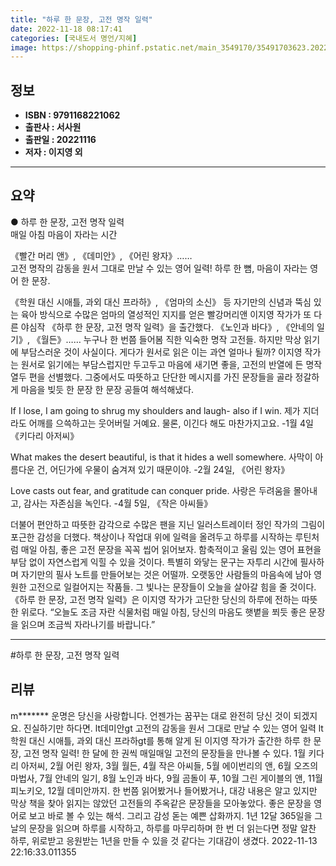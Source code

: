 ```yaml
---
title: "하루 한 문장, 고전 명작 일력"
date: 2022-11-18 08:17:41
categories: [국내도서 명언/지혜]
image: https://shopping-phinf.pstatic.net/main_3549170/35491703623.20221101110128.jpg
---
```


## **정보**

- **ISBN : 9791168221062**
- **출판사 : 서사원**
- **출판일 : 20221116**
- **저자 : 이지영 외**

------



## **요약**



● 하루 한 문장, 고전 명작 일력  
매일 아침 마음이 자라는 시간  

《빨간 머리 앤》, 《데미안》, 《어린 왕자》……  
고전 명작의 감동을 원서 그대로 만날 수 있는 영어 일력!
하루 한 뼘, 마음이 자라는 영어 한 문장.

《학원 대신 시애틀, 과외 대신 프라하》, 《엄마의 소신》 등 자기만의 신념과 뚝심 있는 육아 방식으로 수많은 엄마의 열성적인 지지를 얻은 빨강머리앤 이지영 작가가 또 다른 야심작 《하루 한 문장, 고전 명작 일력》을 출간했다. 
《노인과 바다》, 《안네의 일기》, 《월든》…… 누구나 한 번쯤 들어봄 직한 익숙한 명작 고전들. 하지만 막상 읽기에 부담스러운 것이 사실이다. 게다가 원서로 읽은 이는 과연 얼마나 될까? 이지영 작가는 원서로 읽기에는 부담스럽지만 두고두고 마음에 새기면 좋을, 고전의 반열에 든 명작 열두 편을 선별했다. 그중에서도 따뜻하고 단단한 메시지를 가진 문장들을 골라 정갈하게 마음을 빚듯 한 문장 한 문장 공들여 해석해냈다. 

If I lose, I am going to shrug
my shoulders and laugh- also if I win.
제가 지더라도 어깨를 으쓱하고는 웃어버릴 거예요. 
물론, 이긴다 해도 마찬가지고요. 
-1월 4일 《키다리 아저씨》 

What makes the desert beautiful,
is that it hides a well somewhere.
사막이 아름다운 건, 어딘가에 우물이 숨겨져 있기 때문이야.
-2월 24일, 《어린 왕자》 

Love casts out fear,
and gratitude can conquer pride.
사랑은 두려움을 몰아내고, 감사는 자존심을 녹인다.
-4월 5일, 《작은 아씨들》 

더불어 편안하고 따뜻한 감각으로 수많은 팬을 지닌 일러스트레이터 정인 작가의 그림이 포근한 감성을 더했다. 책상이나 작업대 위에 일력을 올려두고 하루를 시작하는 루틴처럼 매일 아침, 좋은 고전 문장을 꼭꼭 씹어 읽어보자. 함축적이고 울림 있는 영어 표현을 부담 없이 자연스럽게 익힐 수 있을 것이다. 특별히 와닿는 문구는 자투리 시간에 필사하며 자기만의 필사 노트를 만들어보는 것은 어떨까. 
오랫동안 사람들의 마음속에 남아 영원한 고전으로 일컬어지는 작품들. 그 빛나는 문장들이 오늘을 살아갈 힘을 줄 것이다. 《하루 한 문장, 고전 명작 일력》은 이지영 작가가 고단한 당신의 하루에 전하는 따뜻한 위로다. “오늘도 조금 자란 식물처럼 매일 아침, 당신의 마음도 햇볕을 쬐듯 좋은 문장을 읽으며 조금씩 자라나기를 바랍니다.”



------

#하루 한 문장, 고전 명작 일력


## **리뷰** 

  m******* 운명은 당신을 사랑합니다. 언젠가는 꿈꾸는 대로 완전히 당신 것이 되겠지요. 진실하기만 하다면. lt데미안gt
고전의 감동을 원서 그대로 만날 수 있는 영어 일력
lt학원 대신 시애틀, 과외 대신 프라하gt를 통해 알게 된 이지영 작가가 출간한 하루 한 문장, 고전 명작 일력! 한 달에 한 권씩 매일매일 고전의 문장들을 만나볼 수 있다. 1월 키다리 아저씨, 2월 어린 왕자, 3월 월든, 4월 작은 아씨들, 5월 에이번리의 앤, 6월 오즈의 마법사, 7월 안네의 일기, 8월 노인과 바다, 9월 곰돌이 푸, 10월 그린 게이블의 앤, 11월 피노키오, 12월 데미안까지. 한 번쯤 읽어봤거나 들어봤거나, 대강 내용은 알고 있지만 막상 책을 찾아 읽지는 않았던 고전들의 주옥같은 문장들을 모아놓았다. 좋은 문장을 영어로 보고 바로 볼 수 있는 해석. 그리고 감성 돋는 예쁜 삽화까지. 1년 12달 365일을 그날의 문장을 읽으며 하루를 시작하고, 하루를 마무리하며 한 번 더 읽는다면 정말 알찬 하루, 위로받고 응원받는 1년을 만들 수 있을 것 같다는 기대감이 생겼다. 2022-11-13 22:16:33.011355 <br/>